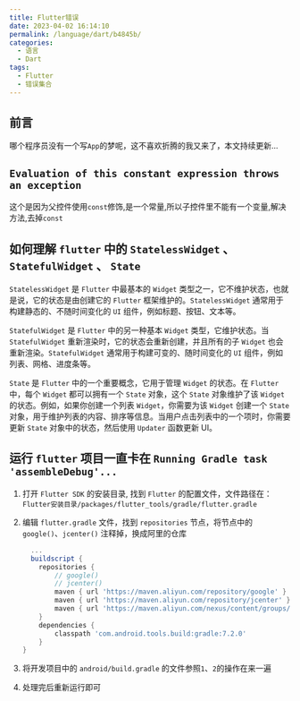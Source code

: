 ```yaml
---
title: Flutter错误
date: 2023-04-02 16:14:10
permalink: /language/dart/b4845b/
categories:
  - 语言
  - Dart
tags:
  - Flutter
  - 错误集合
---
```


## 前言

哪个程序员没有一个写`App`的梦呢，这不喜欢折腾的我又来了，本文持续更新...

<!-- more -->

<InArticleAdsense
    data-ad-client="ca-pub-1725717718088510"
    data-ad-slot="7426219401">
</InArticleAdsense>

## `Evaluation of this constant expression throws an exception`

这个是因为父控件使用`const`修饰,是一个常量,所以子控件里不能有一个变量,解决方法,去掉`const`

## 如何理解 `flutter` 中的 `StatelessWidget` 、 `StatefulWidget` 、 `State`

`StatelessWidget` 是 `Flutter` 中最基本的 `Widget` 类型之一，它不维护状态，也就是说，它的状态是由创建它的 `Flutter` 框架维护的。`StatelessWidget` 通常用于构建静态的、不随时间变化的 `UI` 组件，例如标题、按钮、文本等。

`StatefulWidget` 是 `Flutter` 中的另一种基本 `Widget` 类型，它维护状态。当 `StatefulWidget` 重新渲染时，它的状态会重新创建，并且所有的子 `Widget` 也会重新渲染。`StatefulWidget` 通常用于构建可变的、随时间变化的 `UI` 组件，例如列表、网格、进度条等。

`State` 是 `Flutter` 中的一个重要概念，它用于管理 `Widget` 的状态。在 `Flutter` 中，每个 `Widget` 都可以拥有一个 `State` 对象，这个 `State` 对象维护了该 `Widget` 的状态。例如，如果你创建一个列表 `Widget`，你需要为该 `Widget` 创建一个 `State` 对象，用于维护列表的内容、排序等信息。当用户点击列表中的一个项时，你需要更新 `State` 对象中的状态，然后使用 `Updater` 函数更新 UI。

## 运行 `flutter` 项目一直卡在 `Running Gradle task 'assembleDebug'...`

1. 打开 `Flutter SDK` 的安装目录, 找到 `Flutter` 的配置文件，文件路径在：`Flutter安装目录/packages/flutter_tools/gradle/flutter.gradle`

2. 编辑 `flutter.gradle` 文件，找到 `repositories` 节点，将节点中的 `google()`、`jcenter()` 注释掉，换成阿里的仓库

    ``` gradle
      ...
      buildscript {
        repositories {
            // google()
            // jcenter()
            maven { url 'https://maven.aliyun.com/repository/google' }
            maven { url 'https://maven.aliyun.com/repository/jcenter' }
            maven { url 'https://maven.aliyun.com/nexus/content/groups/public' }
        }
        dependencies {
            classpath 'com.android.tools.build:gradle:7.2.0'
        }
    }
    ```
3. 将开发项目中的 `android/build.gradle` 的文件参照`1`、`2`的操作在来一遍

4. 处理完后重新运行即可


